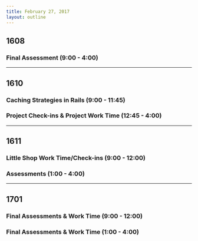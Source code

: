 ```yaml
---
title: February 27, 2017
layout: outline
---
```



## 1608

### Final Assessment (9:00 - 4:00)


***

## 1610

### Caching Strategies in Rails (9:00 - 11:45)

### Project Check-ins & Project Work Time (12:45 - 4:00)

***

## 1611

### Little Shop Work Time/Check-ins (9:00 - 12:00)

### Assessments (1:00 - 4:00)

***

## 1701

### Final Assessments & Work Time (9:00 - 12:00)

### Final Assessments & Work Time (1:00 - 4:00)
